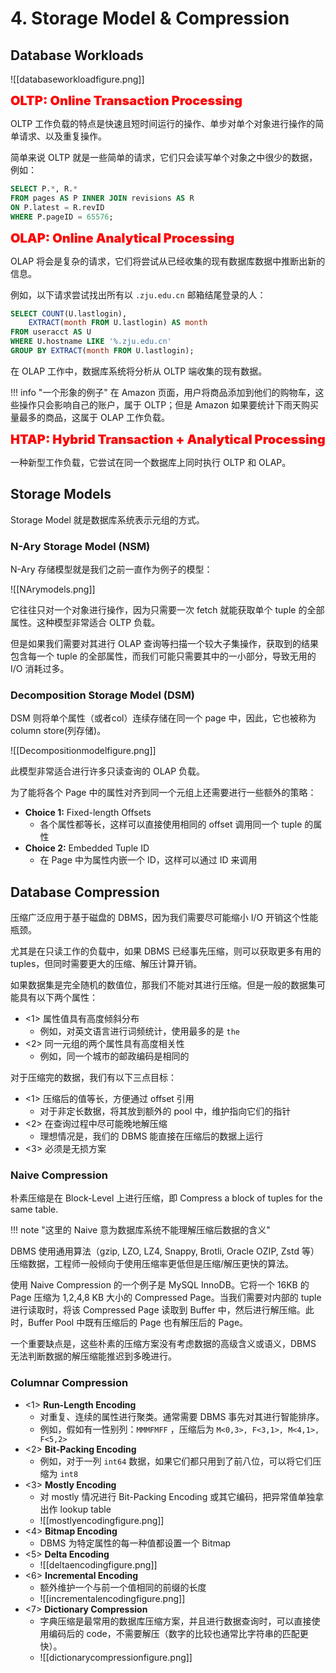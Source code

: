 
# 4. Storage Model & Compression

## Database Workloads

![[databaseworkloadfigure.png]]

<font style="font-weight: 1000;font-size: 20px" color="red">OLTP: Online Transaction Processing</font>

OLTP 工作负载的特点是快速且短时间运行的操作、单步对单个对象进行操作的简单请求、以及重复操作。

简单来说 OLTP 就是一些简单的请求，它们只会读写单个对象之中很少的数据，例如：

```sql
SELECT P.*, R.*
FROM pages AS P INNER JOIN revisions AS R
ON P.latest = R.revID
WHERE P.pageID = 65576;
```

<font style="font-weight: 1000;font-size: 20px" color="red">OLAP: Online Analytical Processing</font>

OLAP 将会是复杂的请求，它们将尝试从已经收集的现有数据库数据中推断出新的信息。

例如，以下请求尝试找出所有以 `.zju.edu.cn` 邮箱结尾登录的人：

```sql
SELECT COUNT(U.lastlogin),
	EXTRACT(month FROM U.lastlogin) AS month
FROM useracct AS U
WHERE U.hostname LIKE '%.zju.edu.cn'
GROUP BY EXTRACT(month FROM U.lastlogin);
```

在 OLAP 工作中，数据库系统将分析从 OLTP 端收集的现有数据。

!!! info "一个形象的例子"
	在 Amazon 页面，用户将商品添加到他们的购物车，这些操作只会影响自己的账户，属于 OLTP；但是 Amazon 如果要统计下雨天购买量最多的商品，这属于 OLAP 工作负载。

<font style="font-weight: 1000;font-size: 20px" color="red">HTAP: Hybrid Transaction + Analytical Processing</font>

一种新型工作负载，它尝试在同一个数据库上同时执行 OLTP 和 OLAP。

## Storage Models

Storage Model 就是数据库系统表示元组的方式。

### N-Ary Storage Model (NSM)

N-Ary 存储模型就是我们之前一直作为例子的模型：

![[NArymodels.png]]

它往往只对一个对象进行操作，因为只需要一次 fetch 就能获取单个 tuple 的全部属性。这种模型非常适合 OLTP 负载。

但是如果我们需要对其进行 OLAP 查询等扫描一个较大子集操作，获取到的结果包含每一个 tuple 的全部属性，而我们可能只需要其中的一小部分，导致无用的 I/O 消耗过多。

### Decomposition Storage Model (DSM)

DSM 则将单个属性（或者col）连续存储在同一个 page 中，因此，它也被称为 column store(列存储)。

![[Decompositionmodelfigure.png]]

此模型非常适合进行许多只读查询的 OLAP 负载。

为了能将各个 Page 中的属性对齐到同一个元组上还需要进行一些额外的策略：

- **Choice 1:** Fixed-length Offsets
	- 各个属性都等长，这样可以直接使用相同的 offset 调用同一个 tuple 的属性
- **Choice 2:** Embedded Tuple ID
	- 在 Page 中为属性内嵌一个 ID，这样可以通过 ID 来调用

## Database Compression

压缩广泛应用于基于磁盘的 DBMS，因为我们需要尽可能缩小 I/O 开销这个性能瓶颈。

尤其是在只读工作的负载中，如果 DBMS 已经事先压缩，则可以获取更多有用的 tuples，但同时需要更大的压缩、解压计算开销。

如果数据集是完全随机的数值位，那我们不能对其进行压缩。但是一般的数据集可能具有以下两个属性：

- <1> 属性值具有高度倾斜分布
	- 例如，对英文语言进行词频统计，使用最多的是 `the`
- <2> 同一元组的两个属性具有高度相关性
	- 例如，同一个城市的邮政编码是相同的

对于压缩完的数据，我们有以下三点目标：

- <1> 压缩后的值等长，方便通过 offset 引用
	- 对于非定长数据，将其放到额外的 pool 中，维护指向它们的指针
- <2> 在查询过程中尽可能晚地解压缩
	- 理想情况是，我们的 DBMS 能直接在压缩后的数据上运行
- <3> 必须是无损方案

### Naive Compression

朴素压缩是在 Block-Level 上进行压缩，即 Compress a block of tuples for the same table.

!!! note "这里的 Naive 意为数据库系统不能理解压缩后数据的含义"

DBMS 使用通用算法（gzip, LZO, LZ4, Snappy, Brotli, Oracle OZIP, Zstd 等）压缩数据，工程师一般倾向于使用压缩率更低但是压缩/解压更快的算法。

使用 Naive Compression 的一个例子是 MySQL InnoDB。它将一个 16KB 的 Page 压缩为 1,2,4,8 KB 大小的 Compressed Page。当我们需要对内部的 tuple 进行读取时，将该 Compressed Page 读取到 Buffer 中，然后进行解压缩。此时，Buffer Pool 中既有压缩后的 Page 也有解压后的 Page。


一个重要缺点是，这些朴素的压缩方案没有考虑数据的高级含义或语义，DBMS 无法判断数据的解压缩能推迟到多晚进行。


### Columnar Compression

- <1> **Run-Length Encoding**
	- 对重复、连续的属性进行聚类。通常需要 DBMS 事先对其进行智能排序。
	- 例如，假如有一性别列：`MMMFMFF` ，压缩后为 `M<0,3>, F<3,1>, M<4,1>, F<5,2>`
- <2> **Bit-Packing Encoding**
	- 例如，对于一列 `int64` 数据，如果它们都只用到了前八位，可以将它们压缩为 `int8`
- <3> **Mostly Encoding**
	- 对 mostly 情况进行 Bit-Packing Encoding 或其它编码，把异常值单独拿出作 lookup table
	- ![[mostlyencodingfigure.png]]
- <4> **Bitmap Encoding**
	- DBMS 为特定属性的每一种值都设置一个 Bitmap
- <5> **Delta Encoding**
	- ![[deltaencodingfigure.png]]
- <6> **Incremental Encoding**
	- 额外维护一个与前一个值相同的前缀的长度
	- ![[incrementalencodingfigure.png]]
- <7> **Dictionary Compression**
	- 字典压缩是最常用的数据库压缩方案，并且进行数据查询时，可以直接使用编码后的 code，不需要解压（数字的比较也通常比字符串的匹配更快）。
	- ![[dictionarycompressionfigure.png]]

